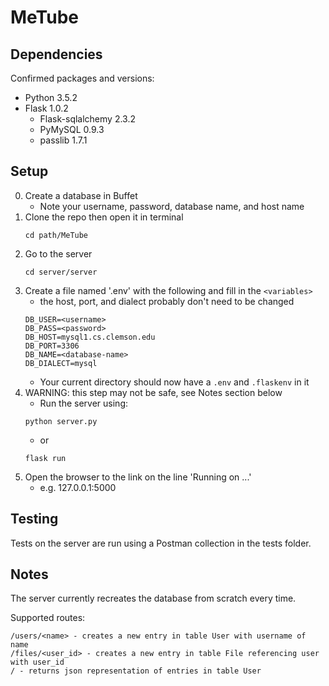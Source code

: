 # MeTube

## Dependencies
Confirmed packages and versions:
- Python 3.5.2
- Flask 1.0.2
  - Flask-sqlalchemy 2.3.2
  - PyMySQL 0.9.3
  - passlib 1.7.1

## Setup
0. Create a database in Buffet
   - Note your username, password, database name, and host name
1. Clone the repo then open it in terminal
    ```
    cd path/MeTube
    ```
2. Go to the server
    ```
    cd server/server
    ```
3. Create a file named '.env' with the following and fill in the `<variables>`
   - the host, port, and dialect probably don't need to be changed
    ```
    DB_USER=<username>
    DB_PASS=<password>
    DB_HOST=mysql1.cs.clemson.edu
    DB_PORT=3306
    DB_NAME=<database-name>
    DB_DIALECT=mysql
    ```
   - Your current directory should now have a `.env` and `.flaskenv` in it
4. WARNING: this step may not be safe, see Notes section below
   - Run the server using:
    ```
    python server.py
    ```
   - or
    ```
    flask run
    ```
5. Open the browser to the link on the line 'Running on ...'
   - e.g. 127.0.0.1:5000

## Testing
Tests on the server are run using a Postman collection in the tests folder.

## Notes
The server currently recreates the database from scratch every time.

Supported routes:
```
/users/<name> - creates a new entry in table User with username of name
/files/<user_id> - creates a new entry in table File referencing user with user_id
/ - returns json representation of entries in table User
```
